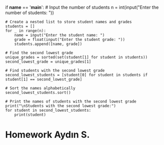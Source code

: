 if __name__ == '__main__':
    # Input the number of students
    n = int(input("Enter the number of students: "))

    # Create a nested list to store student names and grades
    students = []
    for _ in range(n):
        name = input("Enter the student name: ")
        grade = float(input("Enter the student grade: "))
        students.append([name, grade])

    # Find the second lowest grade
    unique_grades = sorted(set(student[1] for student in students))
    second_lowest_grade = unique_grades[1]

    # Find students with the second lowest grade
    second_lowest_students = [student[0] for student in students if student[1] == second_lowest_grade]

    # Sort the names alphabetically
    second_lowest_students.sort()

    # Print the names of students with the second lowest grade
    print("\nStudents with the second lowest grade:")
    for student in second_lowest_students:
        print(student)
# Homework Aydın S.
